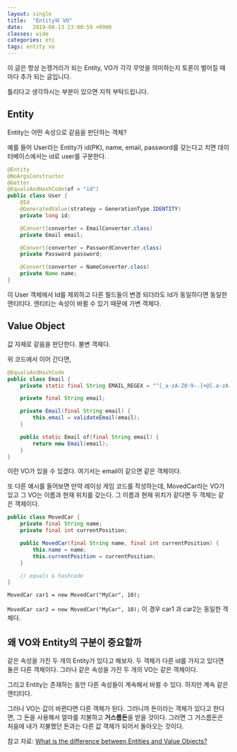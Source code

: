 ```yaml
---
layout: single
title:  "Entity와 VO"
date:   2019-08-13 23:00:59 +0900
classes: wide
categories: etc
tags: entity vo
---
```


이 글은 항상 논쟁거리가 되는 Entity, VO가 각각 무엇을 의미하는지 토론이 벌어질 때 마다 추가 되는 글입니다.

틀리다고 생각하시는 부분이 있으면 지적 부탁드립니다.

## Entity

Entity는 어떤 속성으로 같음을 판단하는 객체?

예를 들어 User라는 Entity가 id(PK), name, email, password를 갖는다고 치면 데이터베이스에서는 id로 user를 구분한다.

```java
@Entity
@NoArgsConstructor
@Getter
@EqualsAndHashCode(of = "id")
public class User {
    @Id
    @GeneratedValue(strategy = GenerationType.IDENTITY)
    private long id;

    @Convert(converter = EmailConverter.class)
    private Email email;

    @Convert(converter = PasswordConverter.class)
    private Password password;

    @Convert(converter = NameConverter.class)
    private Name name;
}
```

이 User 객체에서 Id를 제외하고 다른 필드들이 변경 되더라도 Id가 동일하다면 동일한 엔티티다. 엔티티는 속성이 바뀔 수 있기 때문에 가변 객체다.

## Value Object

값 자체로 같음을 판단한다. 불변 객체다.

위 코드에서 이어 간다면,

```java
@EqualsAndHashCode
public class Email {
    private static final String EMAIL_REGEX = "^[_a-zA-Z0-9-.]+@[.a-zA-Z0-9-]+\\.[a-zA-Z]+$";

    private final String email;

    private Email(final String email) {
        this.email = validateEmail(email);
    }

    public static Email of(final String email) {
        return new Email(email);
    }
}
```

이런 VO가 있을 수 있겠다. 여기서는 email이 같으면 같은 객체이다.

또 다른 예시를 들어보면 만약 레이싱 게임 코드를 작성하는데, MovedCar라는 VO가 있고 그 VO는 이름과 현재 위치를 갖는다. 그 이름과 현재 위치가 같다면 두 객체는 같은 객체이다.

```java
public class MovedCar {
    private final String name;
    private final int currentPosition;

    public MovedCar(final String name, final int currentPosition) {
        this.name = name;
        this.currentPosition = currentPosition;
    }

    // equals & hashcode
}
```

`MovedCar car1 = new MovedCar("MyCar", 10);`

`MovedCar car2 = new MovedCar("MyCar", 10);` 이 경우 car1 과 car2는 동일한 객체다.

## 왜 VO와 Entity의 구분이 중요할까

같은 속성을 가진 두 개의 Entity가 있다고 해보자. 두 객체가 다른 id를 가지고 있다면 둘은 다른 객체이다.
그러나 같은 속성을 가진 두 개의 VO는 같은 객체이다.

그리고 Entity는 존재하는 동안 다른 속성들이 계속해서 바뀔 수 있다. 하지만 계속 같은 엔티티다.

그러나 VO는 값이 바뀐다면 다른 객체가 된다. 그러니까 돈이라는 객체가 있다고 한다면, 그 돈을 사용해서 얼마를 지불하고 **거스름돈**을 받을 것이다. 그러면 그 거스름돈은 처음에 내가 지불했던 돈과는 다른 값 객체가 되어서 돌아오는 것이다.

참고 자료: [What is the difference between Entities and Value Objects?](https://culttt.com/2014/04/30/difference-entities-value-objects/)

